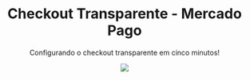 <h1 align="center">Checkout Transparente - Mercado Pago</h1>
<p align="center">Configurando o checkout transparente em cinco minutos!</p>

<p align="center">
<img src="https://img.shields.io/static/v1?label=Checkout&message=MP&color=009ee3&style=for-the-badge&logo=ghost"/>
</p>